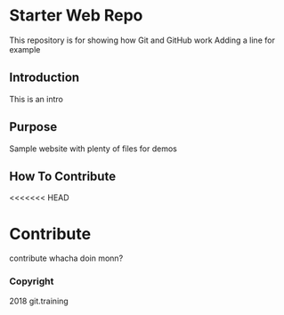 # Starter Web Repo

This repository is for showing how Git and GitHub work
Adding a line for example

## Introduction

This is an intro

## Purpose

Sample website with plenty of files for demos

## How To Contribute
<<<<<<< HEAD

Contribute
=======
contribute
whacha doin monn?

### Copyright
2018 git.training
